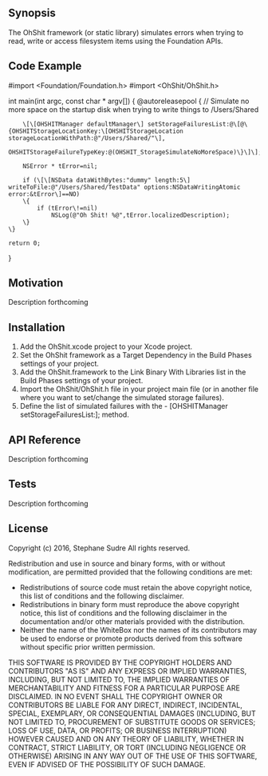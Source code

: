## Synopsis

The OhShit framework (or static library) simulates errors when trying to read, write or access filesystem items using the Foundation APIs.

## Code Example

\#import <Foundation/Foundation.h>
\#import <OhShit/OhShit.h>

int main(int argc, const char * argv\[\])
\{
	@autoreleasepool
	\{
		// Simulate no more space on the startup disk when trying to write things to /Users/Shared
		
		\[\[OHSHITManager defaultManager\] setStorageFailuresList:@\[@\{OHSHITStorageLocationKey:\[OHSHITStorageLocation storageLocationWithPath:@"/Users/Shared/"\],
																   OHSHITStorageFailureTypeKey:@(OHSHIT_StorageSimulateNoMoreSpace)\}\]\];
																   
		NSError * tError=nil;
		
		if (\[\[NSData dataWithBytes:"dummy" length:5\] writeToFile:@"/Users/Shared/TestData" options:NSDataWritingAtomic error:&tError\]==NO)
		\{
			if (tError\!=nil)
				NSLog(@"Oh Shit! %@",tError.localizedDescription);
		\}
	\}
	
    return 0;
\}

## Motivation

Description forthcoming

## Installation

1. Add the OhShit.xcode project to your Xcode project.
2. Set the OhShit framework as a Target Dependency in the Build Phases settings of your project.
3. Add the OhShit.framework to the Link Binary With Libraries list in the Build Phases settings of your project.
4. Import the OhShit/OhShit.h file in your project main file (or in another file where you want to set/change the simulated storage failures).
5. Define the list of simulated failures with the - [OHSHITManager setStorageFailuresList:]; method.

## API Reference

Description forthcoming

## Tests

Description forthcoming

## License

Copyright (c) 2016, Stephane Sudre
All rights reserved.
 
Redistribution and use in source and binary forms, with or without modification, are permitted provided that the following conditions are met:
 
- Redistributions of source code must retain the above copyright notice, this list of conditions and the following disclaimer.
- Redistributions in binary form must reproduce the above copyright notice, this list of conditions and the following disclaimer in the documentation and/or other materials provided with the distribution.
- Neither the name of the WhiteBox nor the names of its contributors may be used to endorse or promote products derived from this software without specific prior written permission.
 
THIS SOFTWARE IS PROVIDED BY THE COPYRIGHT HOLDERS AND CONTRIBUTORS "AS IS" AND ANY EXPRESS OR IMPLIED WARRANTIES, INCLUDING, BUT NOT LIMITED TO, THE IMPLIED WARRANTIES OF MERCHANTABILITY AND FITNESS FOR A PARTICULAR PURPOSE ARE DISCLAIMED.  IN NO EVENT SHALL THE COPYRIGHT OWNER OR CONTRIBUTORS BE LIABLE FOR ANY DIRECT, INDIRECT, INCIDENTAL, SPECIAL, EXEMPLARY, OR CONSEQUENTIAL DAMAGES (INCLUDING, BUT NOT LIMITED TO, PROCUREMENT OF SUBSTITUTE GOODS OR SERVICES; LOSS OF USE, DATA, OR PROFITS; OR BUSINESS INTERRUPTION) HOWEVER CAUSED AND ON ANY THEORY OF LIABILITY, WHETHER IN CONTRACT, STRICT LIABILITY, OR TORT (INCLUDING NEGLIGENCE OR OTHERWISE) ARISING IN ANY WAY OUT OF THE USE OF THIS SOFTWARE, EVEN IF ADVISED OF THE POSSIBILITY OF SUCH DAMAGE.
 
